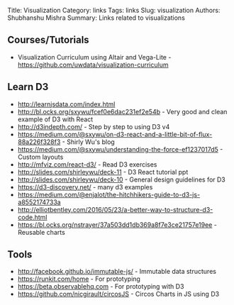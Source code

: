 Title: Visualization
Category: links
Tags: links
Slug: visualization
Authors: Shubhanshu Mishra
Summary: Links related to visualizations

## Courses/Tutorials

* Visualization Curriculum using Altair and Vega-Lite - https://github.com/uwdata/visualization-curriculum

## Learn D3

* http://learnjsdata.com/index.html
* http://bl.ocks.org/sxywu/fcef0e6dac231ef2e54b - Very good and clean example of D3 with React
* http://d3indepth.com/ - Step by step to using D3 v4
* https://medium.com/@sxywu/on-d3-react-and-a-little-bit-of-flux-88a226f328f3 - Shirly Wu's blog
* https://medium.com/@sxywu/understanding-the-force-ef1237017d5 - Custom layouts
* http://mfviz.com/react-d3/ - Read D3 exercises
* http://slides.com/shirleywu/deck-11 - D3 React tutorial ppt
* http://slides.com/shirleywu/deck-10 - General design guidelines for D3
* https://d3-discovery.net/ - many d3 examples
* https://medium.com/@enjalot/the-hitchhikers-guide-to-d3-js-a8552174733a
* http://elliotbentley.com/2016/05/23/a-better-way-to-structure-d3-code.html
* https://bl.ocks.org/nstrayer/37a503dd1db369a8f7e3ce21757e19ee - Reusable charts

## Tools

* http://facebook.github.io/immutable-js/ - Immutable data structures
* https://runkit.com/home - For prototyping
* https://beta.observablehq.com - For prototyping with D3
* https://github.com/nicgirault/circosJS - Circos Charts in JS using D3


